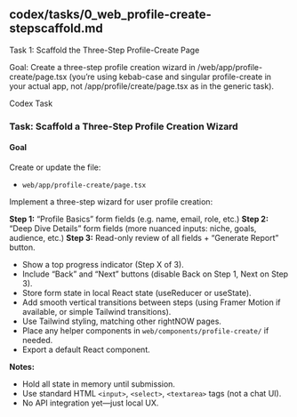 ## codex/tasks/0_web_profile-create-stepscaffold.md

Task 1: Scaffold the Three-Step Profile-Create Page

Goal:
Create a three-step profile creation wizard in /web/app/profile-create/page.tsx (you’re using kebab-case and singular profile-create in your actual app, not /app/profile/create/page.tsx as in the generic task).

Codex Task
### Task: Scaffold a Three-Step Profile Creation Wizard

#### Goal
Create or update the file:
- `web/app/profile-create/page.tsx`

Implement a three-step wizard for user profile creation:

**Step 1:** “Profile Basics” form fields (e.g. name, email, role, etc.)
**Step 2:** “Deep Dive Details” form fields (more nuanced inputs: niche, goals, audience, etc.)
**Step 3:** Read-only review of all fields + “Generate Report” button.

- Show a top progress indicator (Step X of 3).
- Include “Back” and “Next” buttons (disable Back on Step 1, Next on Step 3).
- Store form state in local React state (useReducer or useState).
- Add smooth vertical transitions between steps (using Framer Motion if available, or simple Tailwind transitions).
- Use Tailwind styling, matching other rightNOW pages.
- Place any helper components in `web/components/profile-create/` if needed.
- Export a default React component.

**Notes:**
- Hold all state in memory until submission.
- Use standard HTML `<input>`, `<select>`, `<textarea>` tags (not a chat UI).
- No API integration yet—just local UX.